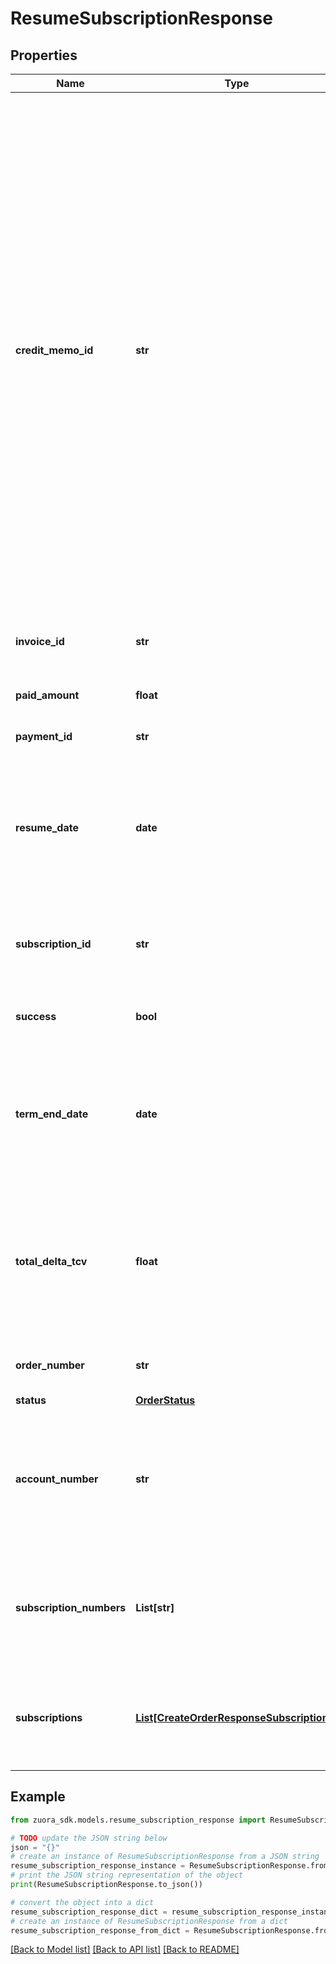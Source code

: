 # ResumeSubscriptionResponse


## Properties

Name | Type | Description | Notes
------------ | ------------- | ------------- | -------------
**credit_memo_id** | **str** | The credit memo ID, if a credit memo is generated during the subscription process.  **Note:** This container is only available if you set the Zuora REST API minor version to 207.0 or later in the request header, and you have  [Invoice Settlement](https://knowledgecenter.zuora.com/Billing/Billing_and_Payments/Invoice_Settlement) enabled. The Invoice Settlement feature is generally available as of Zuora Billing Release 296 (March 2021). This feature includes Unapplied Payments, Credit and Debit Memo, and Invoice Item Settlement. If you want to enable Invoice Settlement, see [Invoice Settlement Enablement and Checklist Guide](https://knowledgecenter.zuora.com/Billing/Billing_and_Payments/Invoice_Settlement/Invoice_Settlement_Migration_Checklist_and_Guide) for more information.  | [optional] 
**invoice_id** | **str** | Invoice ID, if an invoice is generated during the subscription process.  | [optional] 
**paid_amount** | **float** | Payment amount, if a payment is collected.  | [optional] 
**payment_id** | **str** | Payment ID, if a payment is collected.  | [optional] 
**resume_date** | **date** | The date when subscription resumption takes effect, as yyyy-mm-dd. It is available for Orders Harmonization and Subscribe/Amend tenants.  | [optional] 
**subscription_id** | **str** | The subscription ID. It is available for Orders Harmonization and Subscribe/Amend tenants.  | [optional] 
**success** | **bool** | Returns &#x60;true&#x60; if the request was processed successfully.  | [optional] 
**term_end_date** | **date** | The date when the new subscription term ends, as yyyy-mm-dd. It is available for Orders Harmonization and Subscribe/Amend tenants.  | [optional] 
**total_delta_tcv** | **float** | Change in the total contracted value of the subscription as a result of the update. It is available for Orders Harmonization and Subscribe/Amend tenants.  | [optional] 
**order_number** | **str** | The order number. It is available for Orders Tenants.  | [optional] 
**status** | [**OrderStatus**](OrderStatus.md) |  | [optional] 
**account_number** | **str** | The account number that this order has been created under. This is also the invoice owner of the subscriptions included in this order. It is available for Orders Tenants. | [optional] 
**subscription_numbers** | **List[str]** | The subscription numbers. It is available for Orders Tenants. This field is in Zuora REST API version control. Supported max version is 206.0.  | [optional] 
**subscriptions** | [**List[CreateOrderResponseSubscriptions]**](CreateOrderResponseSubscriptions.md) | This field is in Zuora REST API version control. Supported minor versions are 223.0 or later. It is available for Orders Tenants.  | [optional] 

## Example

```python
from zuora_sdk.models.resume_subscription_response import ResumeSubscriptionResponse

# TODO update the JSON string below
json = "{}"
# create an instance of ResumeSubscriptionResponse from a JSON string
resume_subscription_response_instance = ResumeSubscriptionResponse.from_json(json)
# print the JSON string representation of the object
print(ResumeSubscriptionResponse.to_json())

# convert the object into a dict
resume_subscription_response_dict = resume_subscription_response_instance.to_dict()
# create an instance of ResumeSubscriptionResponse from a dict
resume_subscription_response_from_dict = ResumeSubscriptionResponse.from_dict(resume_subscription_response_dict)
```
[[Back to Model list]](../README.md#documentation-for-models) [[Back to API list]](../README.md#documentation-for-api-endpoints) [[Back to README]](../README.md)


